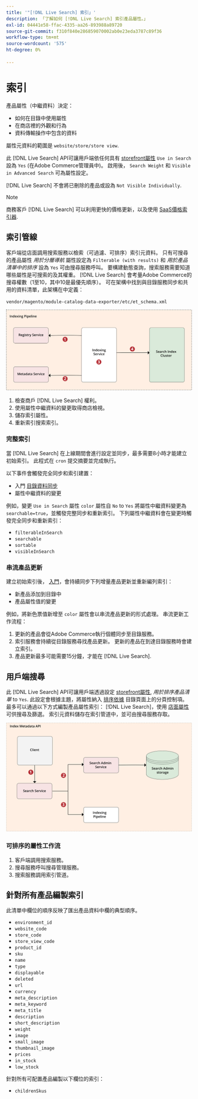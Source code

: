 ```yaml
---
title: '"[!DNL Live Search] 索引」'
description: 「了解如何 [!DNL Live Search] 索引產品屬性。」
exl-id: 04441e58-ffac-4335-aa26-893988a89720
source-git-commit: f310f840e286859070002ab0e23eda3787c89f36
workflow-type: tm+mt
source-wordcount: '575'
ht-degree: 0%

---
```


# 索引

產品屬性（中繼資料）決定：

* 如何在目錄中使用屬性
* 在商店裡的外觀和行為
* 資料傳輸操作中包含的資料

屬性元資料的範圍是 `website/store/store view`.

此 [!DNL Live Search] API可讓用戶端依任何具有 [storefront屬性](https://experienceleague.adobe.com/docs/commerce-admin/catalog/product-attributes/product-attributes.html) `Use in Search` 設為 `Yes` (在Adobe Commerce管理員中)。 啟用後， `Search Weight` 和 `Visible in Advanced Search` 可為屬性設定。

[!DNL Live Search] 不會將已刪除的產品或設為 `Not Visible Individually`.

>[!NOTE]
>
> 商務客戶 [!DNL Live Search] 可以利用更快的價格更新，以及使用 [SaaS價格索引器](../price-index/index.md).

## 索引管線

客戶端從店面調用搜索服務以檢索（可過濾、可排序）索引元資料。 只有可搜尋的產品屬性 *用於分層導航* 屬性設定為 `Filterable (with results)` 和 *用於產品清單中的排序* 設為 `Yes` 可由搜尋服務呼叫。
要構建動態查詢，搜索服務需要知道哪些屬性是可搜索的及其權重。 [!DNL Live Search] 會考量Adobe Commerce的搜尋權數（1至10，其中10是最優先順序）。 可在架構中找到與目錄服務同步和共用的資料清單，此架構在中定義：

`vendor/magento/module-catalog-data-exporter/etc/et_schema.xml`

![[!DNL Live Search] 索引客戶搜索圖](assets/indexing-pipeline.svg)

1. 檢查商戶 [!DNL Live Search] 權利。
1. 使用屬性中繼資料的變更取得商店檢視。
1. 儲存索引屬性。
1. 重新索引搜索索引。

### 完整索引

當 [!DNL Live Search] 在上線期間會進行設定並同步，最多需要8小時才能建立初始索引。 此程式在 `cron` 提交摘要並完成執行。

以下事件會觸發完全同步和索引建置：

* 入門 [目錄資料同步](install.md#synchronize-catalog-data)
* 屬性中繼資料的變更

例如，變更 `Use in Search` 屬性 `color` 屬性自 `No` to `Yes` 將屬性中繼資料變更為 `searchable=true`，並觸發完整同步和重新索引。 下列屬性中繼資料會在變更時觸發完全同步和重新索引：

* `filterableInSearch`
* `searchable`
* `sortable`
* `visibleInSearch`

### 串流產品更新

建立初始索引後， [入門](install.md#synchronize-catalog-data)，會持續同步下列增量產品更新並重新編列索引：

* 新產品添加到目錄中
* 產品屬性值的變更

例如，將新色票值新增至 `color` 屬性會以串流產品更新的形式處理。
串流更新工作流程：

1. 更新的產品會從Adobe Commerce執行個體同步至目錄服務。
1. 索引服務會持續從目錄服務尋找產品更新。 更新的產品在到達目錄服務時會建立索引。
1. 產品更新最多可能需要15分鐘，才能在 [!DNL Live Search].

## 用戶端搜尋

此 [!DNL Live Search] API可讓用戶端透過設定 [storefront屬性](https://experienceleague.adobe.com/docs/commerce-admin/catalog/product-attributes/product-attributes.html), *用於排序產品清單* to `Yes`. 此設定會根據主題，將屬性納入 [排序依據](https://experienceleague.adobe.com/docs/commerce-admin/catalog/catalog/navigation/navigation.html) 目錄頁面上的分頁控制項。 最多可以通過以下方式編製產品屬性索引： [!DNL Live Search]，使用 [店面屬性](https://experienceleague.adobe.com/docs/commerce-admin/catalog/product-attributes/product-attributes.html) 可供搜尋及篩選。
索引元資料儲存在索引管道中，並可由搜尋服務存取。

![[!DNL Live Search] 索引元資料API圖](assets/index-metadata-api.svg)

### 可排序的屬性工作流

1. 客戶端調用搜索服務。
1. 搜尋服務呼叫搜尋管理服務。
1. 搜索服務調用索引管道。

## 針對所有產品編製索引

此清單中欄位的順序反映了匯出產品資料中欄的典型順序。

* `environment_id`
* `website_code`
* `store_code`
* `store_view_code`
* `product_id`
* `sku`
* `name`
* `type`
* `displayable`
* `deleted`
* `url`
* `currency`
* `meta_description`
* `meta_keyword`
* `meta_title`
* `description`
* `short_description`
* `weight`
* `image`
* `small_image`
* `thumbnail_image`
* `prices`
* `in_stock`
* `low_stock`

針對所有可配置產品編製以下欄位的索引：

* `childrenSkus`
